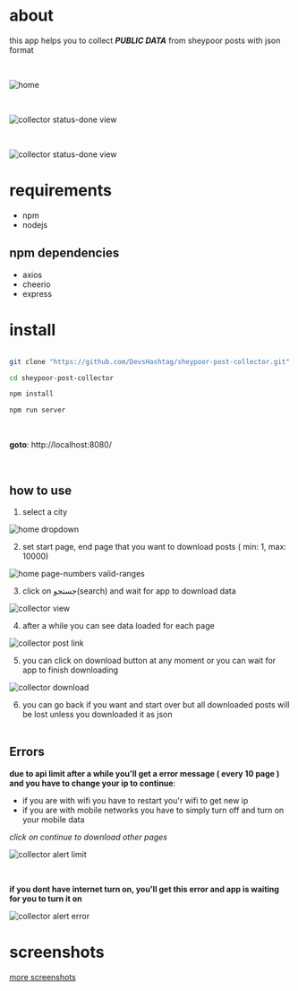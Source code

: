 # about

this app helps you to collect **_PUBLIC DATA_** from sheypoor posts with json format <br />

<br />

![home](https://github.com/devshashtag/sheypoor-post-collector-nodejs/blob/main/screenshot/home.png)

<br />

![collector status-done view](https://github.com/devshashtag/sheypoor-post-collector-nodejs/blob/main/screenshot/collector-status-done-view.png)

<br />

![collector status-done view](https://github.com/devshashtag/sheypoor-post-collector-nodejs/blob/main/screenshot/collected-data.png)

# requirements

- npm
- nodejs

## npm dependencies

- axios
- cheerio
- express

# install

```bash

git clone "https://github.com/DevsHashtag/sheypoor-post-collector.git"

cd sheypoor-post-collector

npm install

npm run server

```

<br />

**goto**: http://localhost:8080/

<br />

## how to use

1. select a city <br />

![home dropdown](https://github.com/devshashtag/sheypoor-post-collector-nodejs/blob/main/screenshot/home-dropdown.png)
<br />

2. set start page, end page that you want to download posts ( min: 1, max: 10000) <br />

![home page-numbers valid-ranges](https://github.com/devshashtag/sheypoor-post-collector-nodejs/blob/main/screenshot/home-page-numbers-valid-ranges.png)
<br />

3. click on جستجو(search) and wait for app to download data <br />

![collector view](https://github.com/devshashtag/sheypoor-post-collector-nodejs/blob/main/screenshot/collector-view.png)
<br />

4. after a while you can see data loaded for each page <br />

![collector post link](https://github.com/devshashtag/sheypoor-post-collector-nodejs/blob/main/screenshot/collector-post-link.png)
<br />

5. you can click on download button at any moment or you can wait for app to finish downloading <br />

![collector download](https://github.com/devshashtag/sheypoor-post-collector-nodejs/blob/main/screenshot/collector-download.png)
<br />

6. you can go back if you want and start over but all downloaded posts will be lost unless you downloaded it as json <br /><br />

## Errors

**due to api limit after a while you'll get a error message ( every 10 page ) and you have to change your ip to continue**: <br />

- if you are with wifi you have to restart you'r wifi to get new ip
- if you are with mobile networks you have to simply turn off and turn on your mobile data

_click on continue to download other pages_

![collector alert limit](https://github.com/devshashtag/sheypoor-post-collector-nodejs/blob/main/screenshot/collector-alert-limit.png)

<br />

**if you dont have internet turn on, you'll get this error and app is waiting for you to turn it on** <br />

![collector alert error](https://github.com/devshashtag/sheypoor-post-collector-nodejs/blob/main/screenshot/collector-alert-error.png)

# screenshots

[more screenshots](https://github.com/DevsHashtag/sheypoor-post-collector/tree/main/screenshot)
